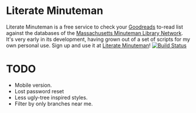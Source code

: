 # Literate Minuteman #
 Literate Minuteman is a free service to check your [Goodreads](http://www.goodreads.com) to-read list against the databases of the [Massachusetts Minuteman Library Network](http://www.mln.lib.ma.us/). It's very early in its development, having grown out of a set of scripts for my own personal use. Sign up and use it at [Literate Minuteman](http://minuteman.zen-hacking.com/)!
[![Build Status](https://secure.travis-ci.org/thegreatape/literate-minuteman.png)](http://travis-ci.org/thegreatape/literate-minuteman)

# TODO #
* Mobile version.
* Lost password reset
* Less ugly-tree inspired styles.
* Filter by only branches near me.
